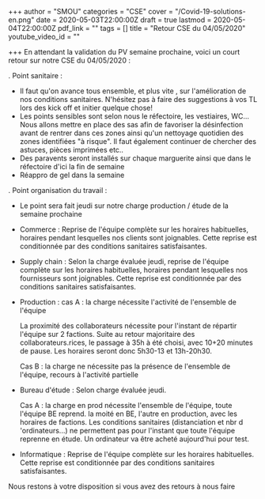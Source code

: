 +++
author = "SMOU"
categories = "CSE"
cover = "/Covid-19-solutions-en.png"
date = 2020-05-03T22:00:00Z
draft = true
lastmod = 2020-05-04T22:00:00Z
pdf_link = ""
tags = []
title = "Retour CSE du 04/05/2020"
youtube_video_id = ""

+++
En attendant la validation du PV semaine prochaine, voici un court retour sur notre CSE du 04/05/2020 :

. Point sanitaire :

* Il faut qu'on avance tous ensemble, et plus vite , sur l'amélioration de nos conditions sanitaires. N'hésitez pas à faire des suggestions à vos TL lors des kick off et initier quelque chose!
* Les points sensibles sont selon nous le réfectoire, les vestiaires, WC... Nous allons mettre en place des sas afin de favoriser la désinfection avant de rentrer dans ces zones ainsi qu'un nettoyage quotidien des zones identifiées "à risque". Il faut également continuer de chercher des astuces, pièces imprimées etc..
* Des paravents seront installés sur chaque marguerite ainsi que dans le réfectoire d'ici la fin de semaine
* Réappro de gel dans la semaine

. Point organisation du travail :

* Le point sera fait jeudi sur notre charge production / étude de la semaine prochaine
* Commerce : Reprise de l'équipe complète sur les horaires habituelles, horaires pendant lesquelles nos clients sont joignables. Cette reprise est conditionnée par des conditions sanitaires satisfaisantes.
* Supply chain : Selon la charge évaluée jeudi, reprise de l'équipe complète sur les horaires habituelles, horaires pendant lesquelles nos fournisseurs sont joignables. Cette reprise est conditionnée par des conditions sanitaires satisfaisantes.
* Production : cas A : la charge nécessite l'activité de l'ensemble de l'équipe

  La proximité des collaborateurs nécessite pour l'instant de répartir l'équipe sur 2 factions. Suite au retour majoritaire des collaborateurs.rices, le passage à 35h à été choisi, avec 10+20 minutes de pause. Les horaires seront donc 5h30-13 et 13h-20h30.

  Cas B : la charge ne nécessite pas la présence de l'ensemble de l'équipe, recours à l'activité partielle
* Bureau d'étude : Selon charge évaluée jeudi.

  Cas A : la charge en prod nécessite l'ensemble de l'équipe, toute l'équipe BE reprend. la moité en BE, l'autre en production, avec les horaires de factions. Les conditions sanitaires (distanciation et nbr d 'ordinateurs...) ne permettent pas pour l'instant que toute l'équipe reprenne en étude. Un ordinateur va être acheté aujourd'hui pour test. 
* Informatique : Reprise de l'équipe complète sur les horaires habituelles. Cette reprise est conditionnée par des conditions sanitaires satisfaisantes.

Nous restons à votre disposition si vous avez des retours à nous faire